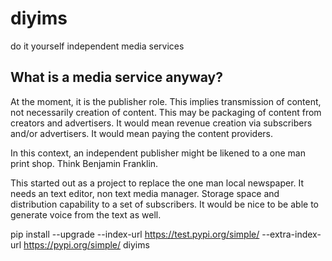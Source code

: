 # diyims

do it yourself independent media services

## What is a media service anyway?

At the moment, it is the publisher role. This implies transmission of content,
not necessarily creation of content. This may be packaging of content from creators and advertisers.  It would
mean revenue creation via subscribers and/or advertisers. It would mean paying the content providers.

In this context, an independent publisher might be likened to a one man print shop. Think Benjamin Franklin.

This started out as a project to replace the one man local newspaper. It
needs an text editor, non text media manager. Storage space and
distribution capability to a set of subscribers. It would be nice to be
able to generate voice from the text as well.

pip install --upgrade --index-url <https://test.pypi.org/simple/> --extra-index-url <https://pypi.org/simple/> diyims
